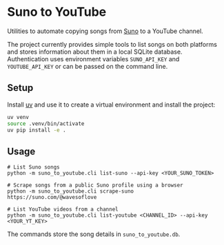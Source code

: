 # Suno to YouTube

Utilities to automate copying songs from [Suno](https://suno.ai/) to a YouTube channel.

The project currently provides simple tools to list songs on both platforms and
stores information about them in a local SQLite database. Authentication uses
environment variables `SUNO_API_KEY` and `YOUTUBE_API_KEY` or can be passed on
the command line.

## Setup

Install [uv](https://github.com/astral-sh/uv) and use it to create a virtual
environment and install the project:

```bash
uv venv
source .venv/bin/activate
uv pip install -e .
```

## Usage

```
# List Suno songs
python -m suno_to_youtube.cli list-suno --api-key <YOUR_SUNO_TOKEN>

# Scrape songs from a public Suno profile using a browser
python -m suno_to_youtube.cli scrape-suno https://suno.com/@wavesoflove

# List YouTube videos from a channel
python -m suno_to_youtube.cli list-youtube <CHANNEL_ID> --api-key <YOUR_YT_KEY>
```

The commands store the song details in `suno_to_youtube.db`.
